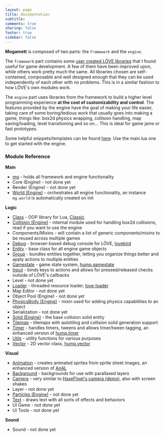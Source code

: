 ```yaml
---
layout: page
title: Documentation
subtitle:
comments: true
sharing: false
footer: true
sidebar: false 
---
```



**Mogamett** is composed of two parts: the <code class="text">framework</code> and the <code class="text">engine</code>. 

The <code class="text">framework</code> part contains some [user created LÖVE libraries](http://www.love2d.org/wiki/Category:Libraries) that I found useful for game development. A few of them have been
improved upon, while others work pretty much the same. All libraries chosen are self-contained, composable and well designed enough that they can be used independently of each
other with no problems. This is in a similar fashion to how LÖVE's own modules work.

The <code class="text">engine</code> part uses libraries from the framework to build a higher level programming experience **at the cost of customizability and control**. 
The features provided by the engine have the goal of making your life easier, taking care of some boring/tedious work that usually goes into making a game, things like: 
box2d physics wrapping, collision handling, map saving/loading, level transitioning and so on... This is ideal for game jams or fast prototypes. 

Some helpful snippets/templates can be found [here](/snippets). Use the main.lua one to get started with the engine.

<h3 id="module_reference" data-magellan-destination="module_reference">Module Reference</h3>

**Main**

*   [mg](mg) - holds all framework and engine functionality
*   Core (Engine) - not done yet
*   Render (Engine) - not done yet
*   [World (Engine)](world) - orchestrates all engine functionality, an instance <code class="text">mg.world</code> is automatically created on init

**Logic**

*   [Class](class) - OOP library for Lua, [Classic](https://github.com/rxi/classic)
*   [Collision (Engine)](collision) - internal module used for handling box2d collisions, read if you want to use the engine
*   Components/Mixins - will contain a list of generic components/mixins to be reused across multiple games
*   [Debug](debug) - browser-based debug console for LÖVE, [lovebird](https://github.com/rxi/lovebird)
*   [Entity](entity) - base class for all engine game objects 
*   [Group](group) - bundles entities together, letting you organize things better and apply actions to multiple entities 
*   [Gamestate](gamestate) - game state system, [hump.gamestate](http://vrld.github.io/hump/#hump.gamestate)
*   [Input](input) - binds keys to actions and allows for pressed/released checks outside of LÖVE's callbacks 
*   Level - not done yet
*   [Loader](loader) - threaded resource loader, [love-loader](https://github.com/kikito/love-loader)
*   Map Editor - not done yet 
*   Object Pool (Engine) - not done yet
*   [PhysicsBody (Engine)](physicsbody) - mixin used for adding physics capabilities to an object 
*   Serialization - not done yet
*   [Solid (Engine)](solid) - the base collision solid entity
*   [Tilemap](tilemap) - tilemaps with autotiling and collision solid generation support 
*   [Timer](timer) - handles timers, tweens and allows timer/tween tagging, an enhanced version of [hump.timer](http://vrld.github.io/hump/#hump.timer) 
*   [Utils](utils) - utility functions for various purposes 
*   [Vector](vector) - 2D vector class, [hump.vector](http://vrld.github.io/hump/#hump.vector)

**Visual**

*   [Animation](animation) - creates animated sprites from sprite sheet images, an enhanced version of [AnAL](https://love2d.org/wiki/AnAL)
*   [Background](background) - backgrounds for use with parallaxed layers
*   [Camera](camera) - very similar to [HaxeFlixel's camera (demo)](http://haxeflixel.com/demos/FlxCamera/), also with screen shakes
*   Layer - not done yet
*   [Particles (Engine)](particles) - not done yet
*   [Text](text) - draws text with all sorts of effects and behaviors
*   UI Game - not done yet
*   UI Tools - not done yet 

**Sound**

*   Sound - not done yet 
<br>
<br>
